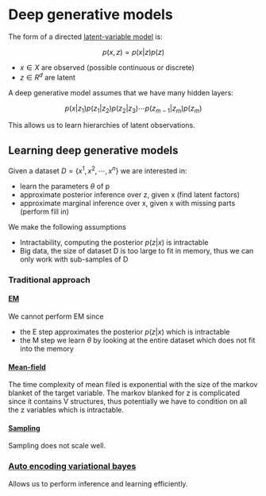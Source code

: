 # Deep generative models

The form of a directed [latent-variable model](latent_variable_models.md) is:

$$
p(x,z) = p(x|z)p(z)
$$
* $x \in X$ are observed (possible continuous or discrete)
* $z \in R^d$ are latent


A deep generative model assumes that we have many hidden layers:

$$
p(x|z_1)p(z_1|z_2)p(z_2|z_3)\cdots p(z_{m-1}|z_{m})p(z_m)
$$

This allows us to learn hierarchies of latent observations.

## Learning deep generative models
Given a dataset $D=\{x^1, x^2, \cdots, x^n \}$ we are interested in:

* learn the parameters $\theta$ of p
* approximate posterior inference over z, given x (find latent factors)
* approximate marginal inference over x, given x with missing parts (perform fill in)

We make the following assumptions

* Intractability, computing the posterior $p(z|x)$ is intractable
* Big data, the size of dataset D is too large to fit in memory, thus we can only work with sub-samples of D

### Traditional approach
#### [EM](em_algorithm.md)
We cannot perform EM since
* the E step approximates the posterior $p(z|x)$ which is intractable
* the M step we learn $\theta$ by looking at the entire dataset which does not fit into the memory
#### [Mean-field](mean_field_method.md)
The time complexity of mean filed is exponential with the size of the markov blanket of the target variable. The markov blanked for z is complicated since it contains V structures, thus potentially we have to condition on all the z variables which is intractable.
#### [Sampling](markov_chain_monte_carlo_inference.md)
Sampling does not scale well.

### [Auto encoding variational bayes](auto_encoding_variatonal_bayes.md)
Allows us to perform inference and learning efficiently.